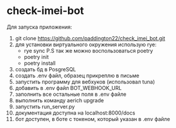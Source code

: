 # check-imei-bot

Для запуска приложения:
1. git clone https://github.com/paddington22/check_imei_bot.git
2. для установки виртуального окружения использую rye:
    * rye sync 
   P.S так же можно воспользоваться poetry
    * poetry init
    * poetry install
3. создать бд в PosgreSQL 
4. создать .env файл, образец прикреплю в письме 
5. запустить программу для вебхуков (использовал tuna)
6. добавить в .env файл BOT_WEBHOOK_URL 
7. заполнить все остальные поля в .env файле 
8. выполнить команду aerich upgrade 
9. запустить run_server.py 
10. документация доступна на localhost:8000/docs 
11. бот доступен, в боте с токеном, который указан в .env файле